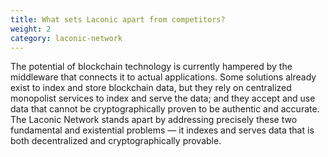 ```yaml
---
title: What sets Laconic apart from competitors?
weight: 2
category: laconic-network
---
```


The potential of blockchain technology is currently hampered by the middleware that connects it to actual applications. Some solutions already exist to index and store blockchain data, but they rely on centralized monopolist services to index and serve the data; and they accept and use data that cannot be cryptographically proven to be authentic and accurate. The Laconic Network stands apart by addressing precisely these two fundamental and existential problems — it indexes and serves data that is both decentralized and cryptographically provable.
